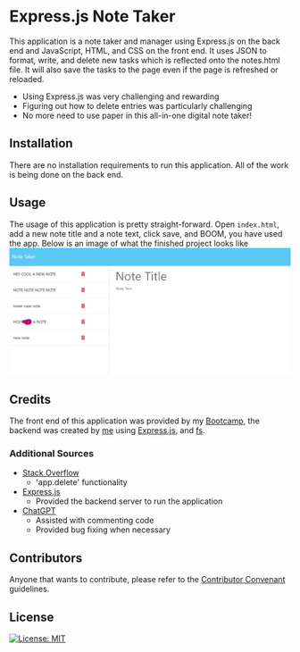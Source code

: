 # Express.js Note Taker

This application is a note taker and manager using Express.js on the back end and JavaScript, HTML, and CSS on the front end. It uses JSON to format, write, and delete new tasks which is reflected onto the notes.html file. It will also save the tasks to the page even if the page is refreshed or reloaded.

  - Using Express.js was very challenging and rewarding
  - Figuring out how to delete entries was particularly challenging
  - No more need to use paper in this all-in-one digital note taker!


## Installation

There are no installation requirements to run this application. All of the work is being done on the back end.


## Usage

The usage of this application is pretty straight-forward. Open `index.html`, add a new note title and a note text, click save, and BOOM, you have used the app. Below is an image of what the finished project looks like <br>
![demo](./public/assets/images/demo-ss.png)


## Credits

The front end of this application was provided by my [Bootcamp](https://www.edx.org), the backend was created by [me](https://github.com/dsatpm) using [Express.js](https://expressjs.com/), and [fs](https://nodejs.org/api/fs.html).

### Additional Sources
  - [Stack Overflow](https://stackoverflow.com/)
    - 'app.delete' functionality
  - [Express.js](https://expressjs.com/)
    - Provided the backend server to run the application
  - [ChatGPT](https://chat.openai.com/)
    - Assisted with commenting code
    - Provided bug fixing when necessary


## Contributors

Anyone that wants to contribute, please refer to the [Contributor Convenant](https://www.contributor-covenant.org/) guidelines.


## License

[![License: MIT](https://img.shields.io/badge/License-MIT-yellow.svg)](https://opensource.org/licenses/MIT)



